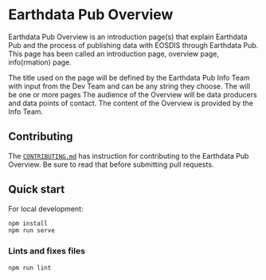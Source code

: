 # Earthdata Pub Overview

Earthdata Pub Overview is an introduction page(s) that explain Earthdata Pub and
the process of publishing data with EOSDIS through Earthdata Pub. This page has
been called an introduction page, overview page, info(rmation) page.

The title used on the page will be defined by the Earthdata Pub Info Team with
input from the Dev Team and can be any string they choose. The  will be one or
more pages  The audience of the Overview will be data producers and data points
of contact. The content of the Overview is provided by the Info Team.

## Contributing

The [`CONTRIBUTING.md`](./CONTRIBUTING.md) has instruction for contributing to
the Earthdata Pub Overview. Be sure to read that before submitting pull requests.

## Quick start

For local development:

```bash
npm install
npm run serve
```

### Lints and fixes files

```bash
npm run lint
```
